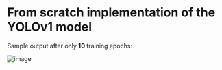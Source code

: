 # From scratch implementation of the YOLOv1 model

Sample output after only **10** training epochs:

![image](https://github.com/MariusOechslein/object-detection/assets/67323507/fc88c040-3096-4ccc-8a51-c9bfa7d3a240)
